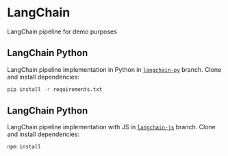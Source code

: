 # LangChain
LangChain pipeline for demo purposes

## LangChain Python

LangChain pipeline implementation in Python in [`langchain-py`]() branch. Clone and install dependencies:

```bash
pip install -r requirements.txt
```

## LangChain Python

LangChain pipeline implementation with JS in [`langchain-js`]() branch. Clone and install dependencies:

```bash
npm install
```
